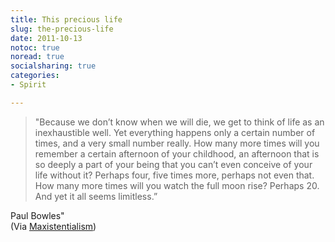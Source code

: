 ```yaml
---
title: This precious life
slug: the-precious-life
date: 2011-10-13
notoc: true
noread: true
socialsharing: true
categories: 
- Spirit

---
```

> "Because we don&#x2019;t know when we will die, we get to think of life as an inexhaustible well. Yet everything happens only a certain number of times, and a very small number really. How many more times will you remember a certain afternoon of your childhood, an afternoon that is so deeply a part of your being that you can&#x2019;t even conceive of your life without it? Perhaps four, five times more, perhaps not even that. How many more times will you watch the full moon rise? Perhaps 20. And yet it all seems limitless.&#x201d;

Paul Bowles"  
	(Via [Maxistentialism][tumblr])

[tumblr]: http://maxistentialist.tumblr.com/